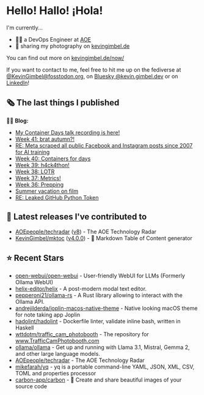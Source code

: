 # Hello! Hallo! ¡Hola!

I'm currently...
- 👨‍💻 a DevOps Engineer at [AOE](https://aoe.com)
- 📸 sharing my photography on [kevingimbel.de](https://kevingimbel.de/photography)

You can find out more on [kevingimbel.de/now/](https://kevingimbel.de/now/)

If you want to contact to me, feel free to hit me up on the fediverse at [@KevinGimbel@fosstodon.org](https://fosstodon.org/@KevinGimbel), on [Bluesky @kevin.gimbel.dev](https://bsky.app/profile/kevin.gimbel.dev) or on [LinkedIn](https://www.linkedin.com/in/kevingimbel/)!

## 🗞 The last things I published

🧑‍💻 **Blog:**

- [My Container Days talk recording is here!](https://kevingimbel.de/blog/2024/09/my-container-days-talk-recording-is-here/)
- [Week 41: brat autumn?!](https://kevingimbel.de/blog/2024/09/week-41-brat-autumn/)
- [RE: Meta scraped all public Facebook and Instagram posts since 2007 for AI training](https://kevingimbel.de/blog/2024/09/re-meta-scraped-all-public-facebook-and-instagram-posts-since-2007-for-ai-training/)
- [Week 40: Containers for days](https://kevingimbel.de/blog/2024/09/week-40-containers-for-days/)
- [Week 39: h4ck4thon!](https://kevingimbel.de/blog/2024/08/week-39-h4ck4thon/)
- [Week 38: LOTR](https://kevingimbel.de/blog/2024/08/week-38-lotr/)
- [Week 37: Metrics!](https://kevingimbel.de/blog/2024/08/week-37-metrics/)
- [Week 36: Prepping](https://kevingimbel.de/blog/2024/08/week-36-prepping/)
- [Summer vacation on film](https://kevingimbel.de/blog/2024/08/summer-vacation-on-film/)
- [RE: Leaked GitHub Python Token](https://kevingimbel.de/blog/2024/08/re-leaked-github-python-token/)

## 🔭 Latest releases I've contributed to

- [AOEpeople/techradar](https://github.com/AOEpeople/techradar) ([v8](https://github.com/AOEpeople/techradar/releases/tag/v8)) - The AOE Technology Radar
- [KevinGimbel/mktoc](https://github.com/KevinGimbel/mktoc) ([v4.0.0](https://github.com/KevinGimbel/mktoc/releases/tag/v4.0.0)) - 🦀 Markdown Table of Content generator

## ⭐ Recent Stars

- [open-webui/open-webui](https://github.com/open-webui/open-webui) - User-friendly WebUI for LLMs (Formerly Ollama WebUI)
- [helix-editor/helix](https://github.com/helix-editor/helix) - A post-modern modal text editor.
- [pepperoni21/ollama-rs](https://github.com/pepperoni21/ollama-rs) - A Rust library allowing to interact with the Ollama API.
- [andrejilderda/joplin-macos-native-theme](https://github.com/andrejilderda/joplin-macos-native-theme) - Native looking macOS theme for note taking app Joplin
- [hadolint/hadolint](https://github.com/hadolint/hadolint) - Dockerfile linter, validate inline bash, written in Haskell
- [wttdotm/traffic_cam_photobooth](https://github.com/wttdotm/traffic_cam_photobooth) - The repository for www.TrafficCamPhotobooth.com
- [ollama/ollama](https://github.com/ollama/ollama) - Get up and running with Llama 3.1, Mistral, Gemma 2, and other large language models.
- [AOEpeople/techradar](https://github.com/AOEpeople/techradar) - The AOE Technology Radar
- [mikefarah/yq](https://github.com/mikefarah/yq) - yq is a portable command-line YAML, JSON, XML, CSV, TOML  and properties processor
- [carbon-app/carbon](https://github.com/carbon-app/carbon) - :black_heart: Create and share beautiful images of your source code

